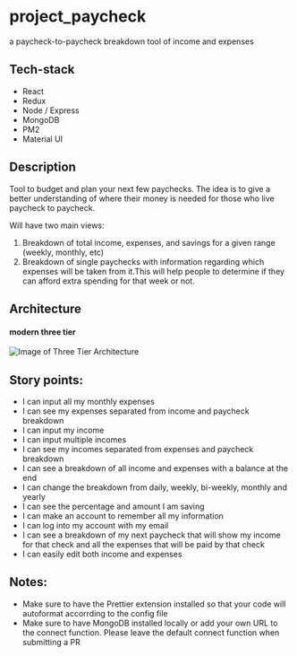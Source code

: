 # project_paycheck

a paycheck-to-paycheck breakdown tool of income and expenses

## Tech-stack

- React
- Redux
- Node / Express
- MongoDB
- PM2
- Material UI

## Description

Tool to budget and plan your next few paychecks. The idea is to give a better
understanding of where their money is needed for those who live paycheck to paycheck.

Will have two main views:

1. Breakdown of total income, expenses, and savings for a given range (weekly, monthly, etc)
2. Breakdown of single paychecks with information regarding which expenses will be taken from it.This will help people to determine if they can afford extra spending for that week or not.

## Architecture

#### modern three tier

![Image of Three Tier Architecture](https://dichotomyy.github.io/imgs/threetier.PNG)

## Story points:

- I can input all my monthly expenses
- I can see my expenses separated from income and paycheck breakdown
- I can input my income
- I can input multiple incomes
- I can see my incomes separated from expenses and paycheck breakdown
- I can see a breakdown of all income and expenses with a balance at the end
- I can change the breakdown from daily, weekly, bi-weekly, monthly and yearly
- I can see the percentage and amount I am saving
- I can make an account to remember all my information
- I can log into my account with my email
- I can see a breakdown of my next paycheck that will show my income for that check and all the expenses that will be paid by that check
- I can easily edit both income and expenses

## Notes:

- Make sure to have the Prettier extension installed so that your code will autoformat accorrding to the config file
- Make sure to have MongoDB installed locally or add your own URL to the connect function. Please leave the default connect function when submitting a PR
